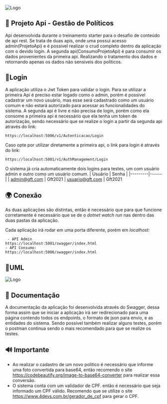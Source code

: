 ![Logo](https://git.gft.com/ddds/projetoapi/-/raw/master/imgs/Logo_GFT_506x160px.png)


## 🚀 Projeto Api - Gestão de Políticos
Api desenvolvida durante o treinamento starter para o desafio de conteúdo de api rest. Se trata de
duas apis, onde uma possui acesso admin(ProjetoApi) e é possivel realizar o crud completo dentro da aplicação
com o devido login. A segunda api(ConsumoProjetoApi) é para consumir os dados provenientes da primeira api.
Realizando o tratamento dos dados e retornando apenas os dados não sensiveis dos políticos.

## 🔐Login

A aplicação utiliza o Jwt Token para validar o login. Para se utilizar a primeira Api é preciso estar logado como o admin, porém é possivel 
cadastrar um novo usuário, mas esse será cadastrado como um usuário comum e não estará autorizado para
acessar as funcionalidades do sistema. A segunda api é livre e não precisa de login, porém como
ela consome a primeira api é necessário que ela tenha um token de autorização, sendo necessário
que se realize o login a partir da segunda api através do link:

    https://localhost:5006/v1/Autenticacao/Login

Caso opte por utilizar diretamente a primeira api, o link para login é através do link:

    https://localhost:5001/v1/AuthManagement/Login

O sistema já cria automaticamente dois logins para testes, um com usuário admin e outro como
um usuário comum.
| Usuário | Senha |
|---------|------|
| admin@gft.com | Gft2021 
| usuario@gft.com | Gft2021 

## 🌍 Conexão
As duas aplicações são distintas, então é necessário que para que funcione corretamente é necessário
que se de o *dotnet watch run* nas dentro das duas pastas da aplicação.

Cada aplicação irá rodar em uma porta diferente, porém em *localhost:*

	 - API Admin 
	https://localhost:5001/swagger/index.html
	- API Consumo:
	https://localhost:5006/swagger/index.html


## 📃UML
![Logo](https://git.gft.com/ddds/projetoapi/-/raw/master/imgs/Politicos.png)

## 📰 Documentação
A documentação da aplicação foi desenvolvida através do Swagger, dessa forma assim que se iniciar a aplicação
irá ser redirecionado para uma página contendo todos os endpoints, o formato de json para envio, e as entidades do sistema. 
Sendo possível também realizar alguns testes, porém o postman continua sendo o mais recomendado para que se realize os testes.

## 🔊 Importante
- Ao realizar o cadastro de um novo político é necessário que informe uma foto convertida para base64, então recomendo o site https://codebeautify.org/image-to-base64-converter para realizar essa conversão.
- O sistema conta com um validador de CPF. então é necessário que seja informado um CPF válido. Recomendo que se utilize o site https://www.4devs.com.br/gerador_de_cpf para gerar o CPF.

